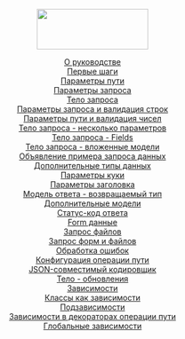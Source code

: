 <p align="center">

<img src="https://fastapi.tiangolo.com/img/logo-margin/logo-teal.png" width="200" height="73">
</p>

<p align="center">
<a href="https://github.com/amoglock/FastAPI_documentation/tree/master/tutorial/README.md">О руководстве</a><br>
<a href="https://github.com/amoglock/FastAPI_documentation/blob/master/tutorial/first_steps.md">Первые шаги</a><br>
<a href="https://github.com/amoglock/FastAPI_documentation/blob/master/tutorial/path_parameters.md">Параметры пути</a><br>
<a href="https://github.com/amoglock/FastAPI_documentation/blob/master/tutorial/query_parameters.md">Параметры запроса</a><br>
<a href="https://github.com/amoglock/FastAPI_documentation/blob/master/tutorial/request_body.md">Тело запроса</a><br>
<a href="https://github.com/amoglock/FastAPI_documentation/blob/master/tutorial/query_parameters_and_string_validations.md">Параметры запроса и валидация строк</a><br>
<a href="https://github.com/amoglock/FastAPI_documentation/blob/master/tutorial/path_parameters_and_numeric_validations.md">Параметры пути и валидация чисел</a><br>
<a href="https://github.com/amoglock/FastAPI_documentation/blob/master/tutorial/body_multiple_parameters.md">Тело запроса - несколько параметров</a><br>
<a href="https://github.com/amoglock/FastAPI_documentation/blob/master/tutorial/body_fields.md">Тело запроса - Fields</a><br>
<a href="https://github.com/amoglock/FastAPI_documentation/blob/master/tutorial/body_nested_models.md">Тело запроса - вложенные модели</a><br>
<a href="https://github.com/amoglock/FastAPI_documentation/blob/master/tutorial/declare_request_example_data.md">Объявление примера запроса данных</a><br>
<a href="https://github.com/amoglock/FastAPI_documentation/blob/master/tutorial/extra_data_types.md">Дополнительные типы данных</a><br>
<a href="https://github.com/amoglock/FastAPI_documentation/blob/master/tutorial/cookie_parameters.md">Параметры куки</a><br>
<a href="https://github.com/amoglock/FastAPI_documentation/blob/master/tutorial/header_parameters.md">Параметры заголовка</a><br>
<a href="https://github.com/amoglock/FastAPI_documentation/blob/master/tutorial/responce_model_return_type.md">Модель ответа - возвращаемый тип</a><br>
<a href="https://github.com/amoglock/FastAPI_documentation/blob/master/tutorial/extra_models.md">Дополнительные модели</a><br>
<a href="https://github.com/amoglock/FastAPI_documentation/blob/master/tutorial/response_status_code.md">Статус-код ответа</a><br>
<a href="https://github.com/amoglock/FastAPI_documentation/blob/master/tutorial/form_data.md">Form данные</a><br>
<a href="https://github.com/amoglock/FastAPI_documentation/blob/master/tutorial/request_files.md">Запрос файлов</a><br>
<a href="https://github.com/amoglock/FastAPI_documentation/blob/master/tutorial/request_forms_and_files.md">Запрос форм и файлов</a><br>
<a href="https://github.com/amoglock/FastAPI_documentation/blob/master/tutorial/handling_errors.md">Обработка ошибок</a><br>
<a href="https://github.com/amoglock/FastAPI_documentation/blob/master/tutorial/path_operation_configuration.md">Конфигурация операции пути</a><br>
<a href="https://github.com/amoglock/FastAPI_documentation/blob/master/tutorial/json_compatible_encoder.md">JSON-совместимый кодировщик</a><br>
<a href="https://github.com/amoglock/FastAPI_documentation/blob/master/tutorial/body_updates.md">Тело - обновления</a><br>
<a href="https://github.com/amoglock/FastAPI_documentation/blob/master/tutorial/dependencies.md">Зависимости</a><br>
<a href="https://github.com/amoglock/FastAPI_documentation/blob/master/tutorial/classes_as_dependencies.md">Классы как зависимости</a><br>
<a href="https://github.com/amoglock/FastAPI_documentation/blob/master/tutorial/sub_dependencies.md">Подзависимости</a><br>
<a href="https://github.com/amoglock/FastAPI_documentation/blob/master/tutorial/dependencies_in_path_operation_decorators.md">Зависимости в декораторах операции пути</a><br>
<a href="https://github.com/amoglock/FastAPI_documentation/blob/master/tutorial/global_dependencies.md">Глобальные зависимости</a><br>
</p>